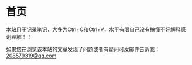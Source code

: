 # 首页

本站用于记录笔记，大多为Ctrl+C和Ctrl+V，水平有限自己没有搞懂不好解释感谢理解！！

如果您在浏览该本站的文章发现了问题或者有疑问可发邮件告诉我：208579319@qq.com
